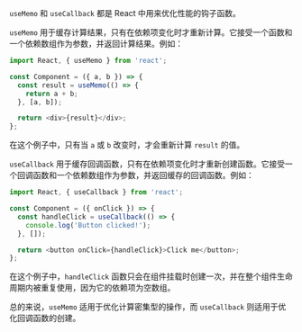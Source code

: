 `useMemo` 和 `useCallback` 都是 React 中用来优化性能的钩子函数。


`useMemo` 用于缓存计算结果，只有在依赖项变化时才重新计算。它接受一个函数和一个依赖数组作为参数，并返回计算结果。例如：

```javascript
import React, { useMemo } from 'react';

const Component = ({ a, b }) => {
  const result = useMemo(() => {
    return a + b;
  }, [a, b]);

  return <div>{result}</div>;
};
```

在这个例子中，只有当 `a` 或 `b` 改变时，才会重新计算 `result` 的值。

`useCallback` 用于缓存回调函数，只有在依赖项变化时才重新创建函数。它接受一个回调函数和一个依赖数组作为参数，并返回缓存的回调函数。例如：

```javascript
import React, { useCallback } from 'react';

const Component = ({ onClick }) => {
  const handleClick = useCallback(() => {
    console.log('Button clicked!');
  }, []);

  return <button onClick={handleClick}>Click me</button>;
};
```

在这个例子中，`handleClick` 函数只会在组件挂载时创建一次，并在整个组件生命周期内被重复使用，因为它的依赖项为空数组。

总的来说，`useMemo` 适用于优化计算密集型的操作，而 `useCallback` 则适用于优化回调函数的创建。